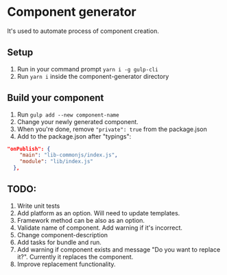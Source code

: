 # Component generator

It's used to automate process of component creation.

## Setup

1. Run in your command prompt `yarn i -g gulp-cli`
2. Run `yarn i` inside the component-generator directory

## Build your component

1. Run `gulp add --new component-name`
2. Change your newly generated component.
3. When you're done, remove `"private": true` from the package.json
4. Add to the package.json after "typings":

```json
"onPublish": {
    "main": "lib-commonjs/index.js",
    "module": "lib/index.js"
  },
```

## TODO:

1. Write unit tests
2. Add platform as an option. Will need to update templates.
3. Framework method can be also as an option.
4. Validate name of component. Add warning if it's incorrect.
5. Change component-description
6. Add tasks for bundle and run.
7. Add warning if component exists and message "Do you want to replace it?".
   Currently it replaces the component.
8. Improve replacement functionality.
